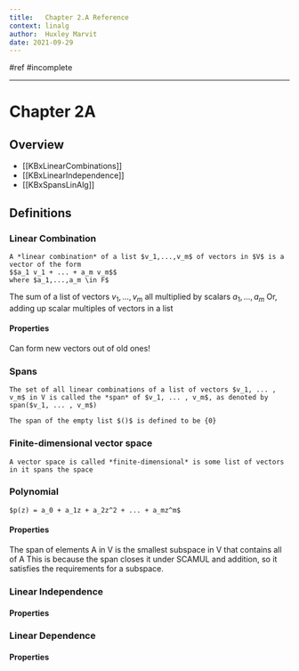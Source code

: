 ```yaml
---
title:   Chapter 2.A Reference
context: linalg
author:  Huxley Marvit
date: 2021-09-29
---
```


#ref #incomplete

***

# Chapter 2A

## Overview

- [[KBxLinearCombinations]]
- [[KBxLinearIndependence]]
- [[KBxSpansLinAlg]]









## Definitions

### Linear Combination
```ad-def
A *linear combination* of a list $v_1,...,v_m$ of vectors in $V$ is a vector of the form 
$$a_1 v_1 + ... + a_m v_m$$
where $a_1,...,a_m \in F$
```
The sum of a list of vectors $v_1, ... , v_m$ all multiplied by scalars $a_1, ... , a_m$
Or, adding up scalar multiples of vectors in a list


#### Properties
Can form new vectors out of old ones!

### Spans
```ad-def
The set of all linear combinations of a list of vectors $v_1, ... , v_m$ in V is called the *span* of $v_1, ... , v_m$, as denoted by span($v_1, ... , v_m$)

The span of the empty list $()$ is defined to be {0}
```

### Finite-dimensional vector space
```ad-def
A vector space is called *finite-dimensional* is some list of vectors in it spans the space
```

### Polynomial
```ad-def
$p(z) = a_0 + a_1z + a_2z^2 + ... + a_mz^m$
```

#### Properties
The span of elements A in V is the smallest subspace in V that contains all of A
This is because the span closes it under SCAMUL and addition, so it satisfies the requirements for a subspace.

### Linear Independence

#### Properties


### Linear Dependence

#### Properties






















